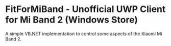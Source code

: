 # FitForMiBand - Unofficial UWP Client for Mi Band 2 (Windows Store)
A simple VB.NET implementation to control some aspects of the Xiaomi Mi Band 2. 
